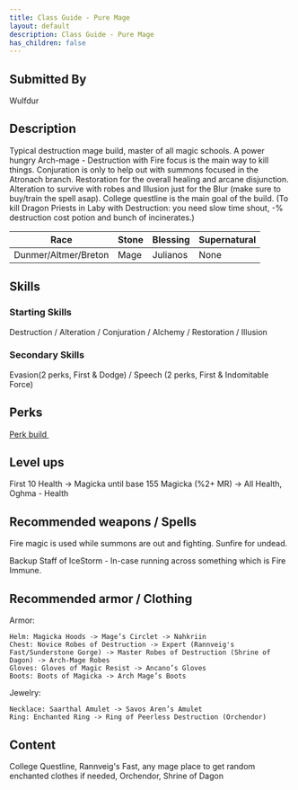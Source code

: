 ```yaml
---
title: Class Guide - Pure Mage
layout: default
description: Class Guide - Pure Mage
has_children: false
---
```



## Submitted By

Wulfdur

## Description

Typical destruction mage build, master of all magic schools. A power hungry Arch-mage - Destruction with Fire focus is the main way to kill things. Conjuration is only to help out with summons focused in the Atronach branch. Restoration for the overall healing and arcane disjunction. Alteration to survive with robes and Illusion just for the Blur (make sure to buy/train the spell asap). College questline is the main goal of the build. (To kill Dragon Priests in Laby with Destruction: you need slow time shout, -% destruction cost potion and bunch of incinerates.)

Race | Stone | Blessing | Supernatural
|--|--|--|--|
Dunmer/Altmer/Breton | Mage | Julianos | None

## Skills

### Starting Skills

Destruction / Alteration / Conjuration / Alchemy / Restoration / Illusion

### Secondary Skills

Evasion(2 perks, First & Dodge) / Speech (2 perks, First & Indomitable Force)

## Perks

<a href="https://banananaut.github.io/NannerPlanner/?p=1&b=AgEAAAEwJAsAZGQFZGQFMgVkBQUPBWQFCjIFEAIGB-v_v_AHwAv4BeAGAACCAAAAAAAAD0KAAAAFAAAA" target="_blank" rel="noopener noreferrer">Perk build <svg viewBox="0 0 24 24" aria-labelledby="svg-external-link-title" width="1em" height="1em"><use xlink:href="#svg-external-link"></use></svg></a>

## Level ups

First 10 Health -> Magicka until base 155 Magicka  (%2+ MR) -> All Health, Oghma - Health

## Recommended weapons / Spells

Fire magic is used while summons are out and fighting. Sunfire for undead.

Backup Staff of IceStorm - In-case running across something which is Fire Immune.

## Recommended armor / Clothing

Armor:

	Helm: Magicka Hoods -> Mage’s Circlet -> Nahkriin
	Chest: Novice Robes of Destruction -> Expert (Rannveig's Fast/Sunderstone Gorge) -> Master Robes of Destruction (Shrine of Dagon) -> Arch-Mage Robes
	Gloves: Gloves of Magic Resist -> Ancano’s Gloves
	Boots: Boots of Magicka -> Arch Mage’s Boots
	
Jewelry:

	Necklace: Saarthal Amulet -> Savos Aren’s Amulet 
	Ring: Enchanted Ring -> Ring of Peerless Destruction (Orchendor)
	

## Content 

College Questline, Rannveig's Fast, any mage place to get random enchanted clothes if needed, Orchendor, Shrine of Dagon